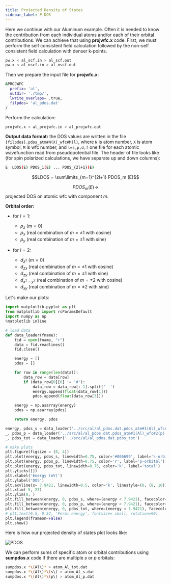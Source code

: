 ```yaml
---
title: Projected Density of States
sidebar_label: P-DOS
---
```

Here we continue with our Aluminum example.
Often it is needed to know the contribution from each individual atoms and/or
each of their orbital contributions. We can achieve that using **projwfc.x**
code. First, we must perform the self consistent field calculation followed by
the non-self consistent field calculation with denser k-points.
```bash
pw.x < al_scf.in > al_scf.out
pw.x < al_nscf.in > al_nscf.out
```

Then we prepare the input file for **projwfc.x**:
```bash title="src/al/al_projwfc.in"
&PROJWFC
  prefix= 'al',
  outdir= './tmp/',
  lwrite_overlaps= .true,
  filpdos= 'al_pdos.dat'
/
```

Perform the calculation:
```bash
projwfc.x < al_projwfc.in > al_projwfc.out
```

**Output data format:** the DOS values are written in the file
`{filpdos}.pdos_atm#N(X)_wfc#M(l)`, where `N` is atom number, `X` is atom
symbol, `M` is wfc number, and `l=s,p,d,f` one file for each atomic wavefunction
read from pseudopotential file. The header of file looks like (for spin
polarized calculations, we have separate up and down columns):
```bash
E  LDOS(E) PDOS_1(E) ... PDOS_{2l+1}(E)
```

$$LDOS = \sum\limits_{m=1}^{2l+1} PDOS_m (E)$$

$$PDOS_m (E) \rightarrow$$ projected DOS on atomic wfc with component $m$.

**Orbital order:**
- for $l=1$:
  - $p_z~(m=0)$
  - $p_x$ (real combination of $m=\pm 1$ with cosine)
  - $p_y$ (real combination of $m=\pm 1$ with sine)

- for $l=2$:
  - $d_{z^2}~(m=0)$
  - $d_{zx}$ (real combination of $m=\pm 1$ with cosine)
  - $d_{zy}$ (real combination of $m=\pm 1$ with sine)
  - $d_{x^2-y^2}$ (real combination of $m=\pm 2$ with cosine)
  - $d_{xy}$ (real combination of $m=\pm 2$ with sine)

Let's make our plots:
```python title="src/notebooks/al-pdos.ipynb"
import matplotlib.pyplot as plt
from matplotlib import rcParamsDefault
import numpy as np
%matplotlib inline

# load data
def data_loader(fname):
    fid = open(fname, "r")
    data = fid.readlines()
    fid.close()

    energy = []
    pdos = []

    for row in range(len(data)):
        data_row = data[row]
        if (data_row[0][0] != '#'):
            data_row = data_row[:-1].split('  ')
            energy.append(float(data_row[1]))
            pdos.append(float(data_row[3]))

    energy = np.asarray(energy)
    pdos = np.asarray(pdos)

    return energy, pdos

energy, pdos_s = data_loader('../src/al/al_pdos.dat.pdos_atm#1(Al)_wfc#1(s)')
_, pdos_p = data_loader('../src/al/al_pdos.dat.pdos_atm#1(Al)_wfc#2(p)')
_, pdos_tot = data_loader('../src/al/al_pdos.dat.pdos_tot')

# make plots
plt.figure(figsize = (8, 4))
plt.plot(energy, pdos_s, linewidth=0.75, color='#006699', label='s-orbital')
plt.plot(energy, pdos_p, linewidth=0.75, color='r', label='p-orbital')
plt.plot(energy, pdos_tot, linewidth=0.75, color='k', label='total')
plt.yticks([])
plt.xlabel('Energy (eV)')
plt.ylabel('DOS')
plt.axvline(x= 7.9421, linewidth=0.5, color='k', linestyle=(0, (8, 10)))
plt.xlim(-5, 27)
plt.ylim(0, )
plt.fill_between(energy, 0, pdos_s, where=(energy < 7.9421), facecolor='#006699', alpha=0.25)
plt.fill_between(energy, 0, pdos_p, where=(energy < 7.9421), facecolor='r', alpha=0.25)
plt.fill_between(energy, 0, pdos_tot, where=(energy < 7.9421), facecolor='k', alpha=0.25)
# plt.text(6.5, 0.52, 'Fermi energy', fontsize= small, rotation=90)
plt.legend(frameon=False)
plt.show()
```

Here is how our projected density of states plot looks like:

![PDOS](/img/al-pdos.png)

We can perform sums of specific atom or orbital contributions using
**sumpdos.x** code if there are multiple $s$ or $p$ orbitals:
```bash
sumpdos.x *\(Al\)* > atom_Al_tot.dat
sumpdos.x *\(Al\)*\(s\) > atom_Al_s.dat
sumpdos.x *\(Al\)*\(p\) > atom_Al_p.dat
```
